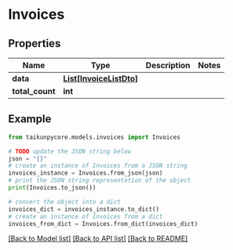 # Invoices


## Properties

Name | Type | Description | Notes
------------ | ------------- | ------------- | -------------
**data** | [**List[InvoiceListDto]**](InvoiceListDto.md) |  | 
**total_count** | **int** |  | 

## Example

```python
from taikunpycore.models.invoices import Invoices

# TODO update the JSON string below
json = "{}"
# create an instance of Invoices from a JSON string
invoices_instance = Invoices.from_json(json)
# print the JSON string representation of the object
print(Invoices.to_json())

# convert the object into a dict
invoices_dict = invoices_instance.to_dict()
# create an instance of Invoices from a dict
invoices_from_dict = Invoices.from_dict(invoices_dict)
```
[[Back to Model list]](../README.md#documentation-for-models) [[Back to API list]](../README.md#documentation-for-api-endpoints) [[Back to README]](../README.md)


